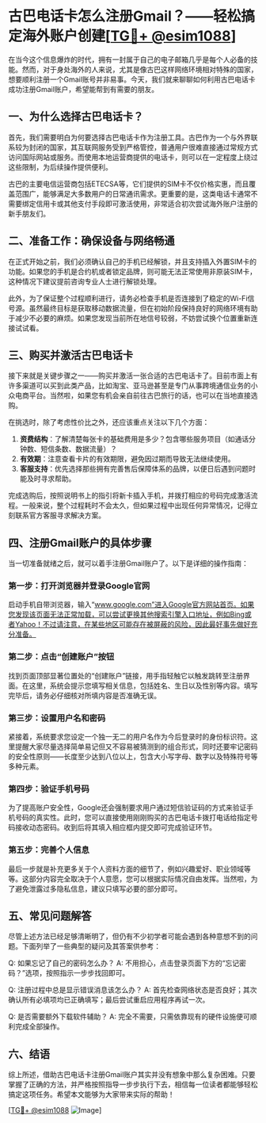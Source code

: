 # 古巴电话卡怎么注册Gmail？——轻松搞定海外账户创建[[TG💪+ @esim1088](https://t.me/s/esim1088)]

在当今这个信息爆炸的时代，拥有一封属于自己的电子邮箱几乎是每个人必备的技能。然而，对于身处海外的人来说，尤其是像古巴这样网络环境相对特殊的国家，想要顺利注册一个Gmail账号并非易事。今天，我们就来聊聊如何利用古巴电话卡成功注册Gmail账户，希望能帮到有需要的朋友。

## 一、为什么选择古巴电话卡？

首先，我们需要明白为何要选择古巴电话卡作为注册工具。古巴作为一个与外界联系较为封闭的国家，其互联网服务受到严格管控，普通用户很难直接通过常规方式访问国际网站或服务。而使用本地运营商提供的电话卡，则可以在一定程度上绕过这些限制，为后续操作提供便利。

古巴的主要电信运营商包括ETECSA等，它们提供的SIM卡不仅价格实惠，而且覆盖范围广，能够满足大多数用户的日常通讯需求。更重要的是，这类电话卡通常不需要绑定信用卡或其他支付手段即可激活使用，非常适合初次尝试海外账户注册的新手朋友们。

## 二、准备工作：确保设备与网络畅通

在正式开始之前，我们必须确认自己的手机已经解锁，并且支持插入外置SIM卡的功能。如果您的手机是合约机或者锁定品牌，则可能无法正常使用非原装SIM卡，这种情况下建议提前咨询专业人士进行解锁处理。

此外，为了保证整个过程顺利进行，请务必检查手机是否连接到了稳定的Wi-Fi信号源。虽然最终目标是获取移动数据流量，但在初始阶段保持良好的网络环境有助于减少不必要的麻烦。如果您发现当前所在地信号较弱，不妨尝试换个位置重新连接试试看。

## 三、购买并激活古巴电话卡

接下来就是关键步骤之一——购买并激活一张合适的古巴电话卡了。目前市面上有许多渠道可以买到此类产品，比如淘宝、亚马逊甚至是专门从事跨境通信业务的小众电商平台。当然啦，如果您有机会亲自前往古巴旅行的话，也可以在当地直接选购。

在挑选时，除了考虑性价比之外，还应该重点关注以下几个方面：

1. **资费结构**：了解清楚每张卡的基础费用是多少？包含哪些服务项目（如通话分钟数、短信条数、数据流量）？
2. **有效期**：注意查看卡片的有效期限，避免因过期而导致无法继续使用。
3. **客服支持**：优先选择那些拥有完善售后保障体系的品牌，以便日后遇到问题时能及时寻求帮助。

完成选购后，按照说明书上的指引将新卡插入手机，并拨打相应的号码完成激活流程。一般来说，整个过程耗时不会太久，但如果过程中出现任何异常情况，记得立刻联系官方客服寻求解决方案。

## 四、注册Gmail账户的具体步骤

当一切准备就绪之后，就可以着手注册Gmail账户了。以下是详细的操作指南：

### 第一步：打开浏览器并登录Google官网

启动手机自带浏览器，输入“www.google.com”进入Google官方网站首页。如果您发现该页面无法正常加载，可以尝试更换其他搜索引擎入口地址，例如Bing或者Yahoo！不过请注意，在某些地区可能存在被屏蔽的风险，因此最好事先做好充分准备。

### 第二步：点击“创建账户”按钮

找到页面顶部显著位置处的“创建账户”链接，用手指轻触它以触发跳转至注册界面。在这里，系统会提示您填写相关信息，包括姓名、生日以及性别等内容。填写完毕后，请务必仔细核对所填内容是否准确无误。

### 第三步：设置用户名和密码

紧接着，系统要求您设定一个独一无二的用户名作为今后登录时的身份标识符。这里提醒大家尽量选择简单易记但又不容易被猜测到的组合形式，同时还要牢记密码的安全性原则——长度至少达到八位以上，包含大小写字母、数字以及特殊符号等多种元素。

### 第四步：验证手机号码

为了提高账户安全性，Google还会强制要求用户通过短信验证码的方式来验证手机号码的真实性。此时，您可以直接使用刚刚购买的古巴电话卡拨打电话给指定号码接收动态密码。收到后将其填入相应框内提交即可完成验证环节。

### 第五步：完善个人信息

最后一步就是补充更多关于个人资料方面的细节了，例如兴趣爱好、职业领域等等。这部分内容完全取决于个人意愿，您可以根据实际情况自由发挥。当然啦，为了避免泄露过多隐私信息，建议只填写必要的部分即可。

## 五、常见问题解答

尽管上述方法已经足够清晰明了，但仍有不少初学者可能会遇到各种意想不到的问题。下面列举了一些典型的疑问及其答案供参考：

Q: 如果忘记了自己的密码怎么办？
A: 不用担心，点击登录页面下方的“忘记密码？”选项，按照指示一步步找回即可。

Q: 注册过程中总是显示错误消息该怎么办？
A: 首先检查网络状态是否良好；其次确认所有必填项均已正确填写；最后尝试重启应用程序再试一次。

Q: 是否需要额外下载软件辅助？
A: 完全不需要，只需依靠现有的硬件设施便可顺利完成全部操作。

## 六、结语

综上所述，借助古巴电话卡注册Gmail账户其实并没有想象中那么复杂困难。只要掌握了正确的方法，并严格按照指导一步步执行下去，相信每一位读者都能够轻松搞定这项任务。希望本文能够为大家带来实际的帮助！

[[TG💪+ @esim1088](https://t.me/s/esim1088) ![Image](https://i.postimg.cc/4NQfJmqS/Snipaste-2025-05-13-00-14-12.png)]